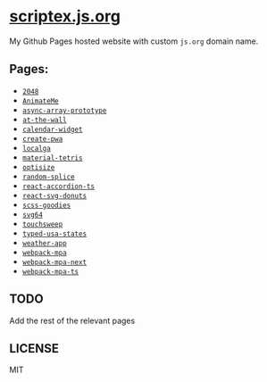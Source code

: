 # [scriptex.js.org](https://scriptex.js.org)

My Github Pages hosted website with custom `js.org` domain name.

## Pages:

- [`2048`](https://scriptex.js.org/2048/)
- [`AnimateMe`](https://scriptex.js.org/AnimateMe/)
- [`async-array-prototype`](https://scriptex.js.org/async-array-prototype)
- [`at-the-wall`](https://scriptex.js.org/at-the-wall/)
- [`calendar-widget`](https://scriptex.js.org/calendar-widget)
- [`create-pwa`](https://scriptex.js.org/create-pwa/)
- [`localga`](https://scriptex.js.org/localga/)
- [`material-tetris`](https://scriptex.js.org/material-tetris/)
- [`optisize`](https://three11.github.io/optisize/) 
- [`random-splice`](https://scriptex.js.org/random-splice)
- [`react-accordion-ts`](https://scriptex.js.org/react-accordion-ts/)
- [`react-svg-donuts`](https://scriptex.js.org/react-svg-donuts/)
- [`scss-goodies`](https://scriptex.js.org/scss-goodies)
- [`svg64`](https://scriptex.js.org/svg64)
- [`touchsweep`](https://scriptex.js.org/touchsweep)
- [`typed-usa-states`](https://scriptex.js.org/typed-usa-states)
- [`weather-app`](https://scriptex.js.org/weather-app/)
- [`webpack-mpa`](https://scriptex.js.org/webpack-mpa/)
- [`webpack-mpa-next`](https://scriptex.js.org/webpack-mpa-next/)
- [`webpack-mpa-ts`](https://scriptex.js.org/webpack-mpa-ts/)

## TODO

Add the rest of the relevant pages

## LICENSE

MIT
